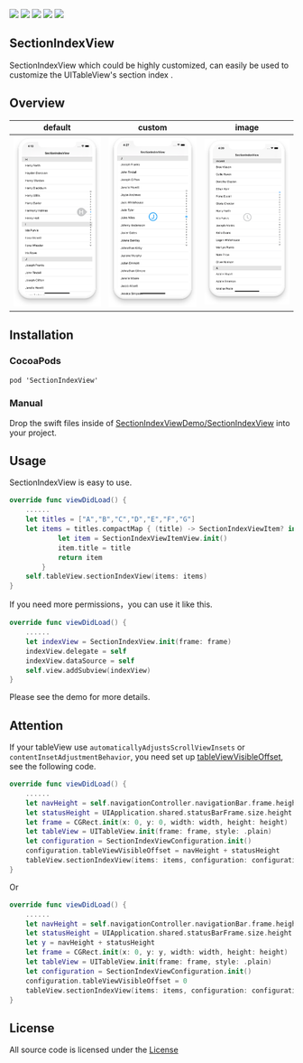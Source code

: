<p style="align: center">
       <img src="https://img.shields.io/badge/platform-iOS-blue.svg?style=plastic">
    </a>
      <img src="https://img.shields.io/badge/support-ios9%2B-orange.svg">
    </a>
       <img src="https://img.shields.io/badge/language-swift-blue.svg">
    </a>
       <img src="https://img.shields.io/badge/cocoapods-supported-4BC51D.svg?style=plastic">
    </a>
    <a href="https://github.com/0xcj/SectionIndexView/blob/master/LICENSE">
    <img src="https://img.shields.io/cocoapods/l/Kingfisher.svg?style=flat">
    </a>
</p>

## SectionIndexView
SectionIndexView which could be highly customized, can easily be used to customize the UITableView's section index .

## Overview

| default | custom | image | 
| ------ | ------ | ------ | 
![Demo Overview](https://github.com/0xcj/SectionIndexView/blob/master/images/default.png) | ![Demo Overview](https://github.com/0xcj/SectionIndexView/blob/master/images/custom.png) | ![Demo Overview](https://github.com/0xcj/SectionIndexView/blob/master/images/image.png)

## Installation
### CocoaPods
```
pod 'SectionIndexView'
```
### Manual
Drop the swift files inside of [SectionIndexViewDemo/SectionIndexView](https://github.com/0xcj/SectionIndexView/tree/master/SectionIndexViewDemo/SectionIndexView) into your project.

## Usage
SectionIndexView is easy to use.

```swift
override func viewDidLoad() {
    ......
    let titles = ["A","B","C","D","E","F","G"]
    let items = titles.compactMap { (title) -> SectionIndexViewItem? in
            let item = SectionIndexViewItemView.init()
            item.title = title
            return item
        }
    self.tableView.sectionIndexView(items: items)
}

```
If you need more permissions，you can use it like this.
```swift
override func viewDidLoad() {
    ......
    let indexView = SectionIndexView.init(frame: frame)
    indexView.delegate = self
    indexView.dataSource = self
    self.view.addSubview(indexView)
}
```
Please see the demo for more details.

## Attention
If your tableView use ```automaticallyAdjustsScrollViewInsets``` or ```contentInsetAdjustmentBehavior```, you need set up [tableViewVisibleOffset](https://github.com/0xcj/SectionIndexView/blob/master/SectionIndexViewDemo/SectionIndexView/UITableView%2BSectionIndexView.swift), see the following code.
```swift
override func viewDidLoad() {
    ......
    let navHeight = self.navigationController.navigationBar.frame.height
    let statusHeight = UIApplication.shared.statusBarFrame.size.height
    let frame = CGRect.init(x: 0, y: 0, width: width, height: height)
    let tableView = UITableView.init(frame: frame, style: .plain)
    let configuration = SectionIndexViewConfiguration.init()
    configuration.tableViewVisibleOffset = navHeight + statusHeight
    tableView.sectionIndexView(items: items, configuration: configuration)
}
```
Or
```swift
override func viewDidLoad() {
    ......
    let navHeight = self.navigationController.navigationBar.frame.height
    let statusHeight = UIApplication.shared.statusBarFrame.size.height
    let y = navHeight + statusHeight
    let frame = CGRect.init(x: 0, y: y, width: width, height: height)
    let tableView = UITableView.init(frame: frame, style: .plain)
    let configuration = SectionIndexViewConfiguration.init()
    configuration.tableViewVisibleOffset = 0
    tableView.sectionIndexView(items: items, configuration: configuration)
}
```

## License

All source code is licensed under the [License](https://github.com/0xcj/SectionIndexView/blob/master/LICENSE)

